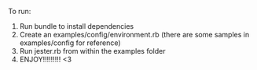 To run:

1. Run bundle to install dependencies 
2. Create an examples/config/environment.rb (there are some samples in
   examples/config for reference)
3. Run jester.rb from within the examples folder
4. ENJOY!!!!!!!!! <3
